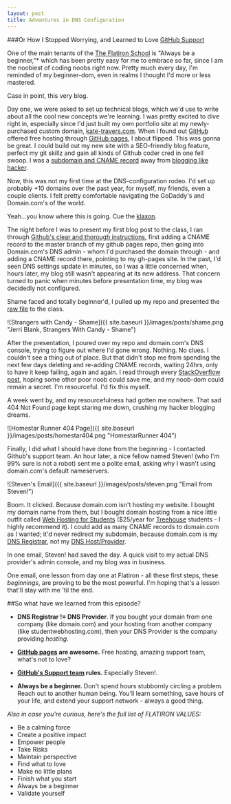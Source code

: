 ```yaml
---
layout: post
title: Adventures in DNS Configuration
---
```


###Or How I Stopped Worrying, and Learned to Love [GitHub Support](https://github.com/contact)

One of the main tenants of the [The Flatiron School](http://flatironschool.com) is "Always be a beginner,"* which has been pretty easy for me to embrace so far, since I am the noobiest of coding noobs right now. Pretty much every day, I'm reminded of my beginner-dom, even in realms I thought I'd more or less mastered.

Case in point, this very blog. 

Day one, we were asked to set up technical blogs, which we'd use to write about all the cool new concepts we're learning. I was pretty excited to dive right in, especially since I'd just built my own portfolio site at my newly-purchased custom domain, [kate-travers.com](www.kate-travers.com). When I found out [GitHub](https://github.com) offered free hosting through [GitHub pages](https://pages.github.com/), I about flipped. This was gonna be great. I could build out my new site with a SEO-friendly blog feature, perfect my git skillz and gain all kinds of Github coder cred in one fell swoop. I was a [subdomain and CNAME record](https://help.github.com/articles/setting-up-a-custom-domain-with-github-pages/) away from [blogging like hacker](http://tom.preston-werner.com/2008/11/17/blogging-like-a-hacker.html). 

Now, this was not my first time at the DNS-configuration rodeo. I'd set up probably +10 domains over the past year, for myself, my friends, even a couple clients. I felt pretty comfortable navigating the GoDaddy's and Domain.com's of the world.

Yeah...you know where this is going. Cue the [klaxon](https://soundcloud.com/shockedandawed/john-hodgmans-klaxon).

The night before I was to present my first blog post to the class, I ran through [Github's clear and thorough instructions](https://help.github.com/articles/setting-up-a-custom-domain-with-github-pages/), first adding a CNAME record to the master branch of my github pages repo, then going into Domain.com's DNS admin - whom I'd purchased the domain through - and adding a CNAME record there, pointing to my gh-pages site. In the past, I'd seen DNS settings update in minutes, so I was a little concerned when, hours later, my blog still wasn't appearing at its new address. That concern turned to panic when minutes before presentation time, my blog was decidedly not configured.

Shame faced and totally beginner'd, I pulled up my repo and presented the [raw file](https://github.com/ktravers/ktravers.github.io/blob/master/_posts/2015-02-16-refash-your-bash.md) to the class.  

![Strangers with Candy - Shame]({{ site.baseurl }}/images/posts/shame.png "Jerri Blank, Strangers With Candy - Shame")

After the presentation, I poured over my repo and domain.com's DNS console, trying to figure out where I'd gone wrong. Nothing. No clues. I couldn't see a thing out of place. But that didn't stop me from spending the next few days deleting and re-adding CNAME records, waiting 24hrs, only to have it keep failing, again and again. I read through every [StackOverflow post](http://stackoverflow.com/search?q=github+pages+custom+domain), hoping some other poor noob could save me, and my noob-dom could remain a secret. I'm resourceful. I'd fix this myself.

A week went by, and my resourcefulness had gotten me nowhere. That sad 404 Not Found page kept staring me down, crushing my hacker blogging dreams.

![Homestar Runner 404 Page]({{ site.baseurl }}/images/posts/homestar404.png "HomestarRunner 404")

Finally, I did what I should have done from the beginning - I contacted Github's support team. An hour later, a nice fellow named Steven! (who I'm 99% sure is not a robot) sent me a polite email, asking why I wasn't using domain.com's default nameservers.   

![Steven's Email]({{ site.baseurl }}/images/posts/steven.png "Email from Steven!")

Boom. It clicked. Because domain.com isn't hosting my website. I bought my domain name from them, but I bought domain hosting from a nice little outfit called [Web Hosting for Students](http://webhostingforstudents.com/) ($25/year for [Treehouse](http://teamtreehouse.com/) students - I highly recommend it). I could add as many CNAME records to domain.com as I wanted; it'd never redirect my subdomain, because domain.com is my [DNS Registrar](http://en.wikipedia.org/wiki/Domain_name_registrar), not my [DNS Host/Provider](http://en.wikipedia.org/wiki/DNS_hosting_service).

In one email, Steven! had saved the day. A quick visit to my actual DNS provider's admin console, and my blog was in business. 

One email, one lesson from day one at Flatiron - all these first steps, these _beginnings_, are proving to be the most powerful. I'm hoping that's a lesson that'll stay with me 'til the end.


##So what have we learned from this episode?

+ **DNS Registrar != DNS Provider**. If you bought your domain from one company (like domain.com) and your hosting from another company (like studentwebhosting.com), then your DNS Provider is the company providing _hosting._  

+ **[GitHub pages](https://pages.github.com/) are awesome.** Free hosting, amazing support team, what's not to love?  

+ **[GitHub's Support team](https://contact.github.com/) rules.** Especially Steven!.  

+ **Always be a beginner.**  Don't spend hours stubbornly circling a problem. Reach out to another human being. You'll learn something, save hours of your life, and extend your support network - always a good thing.  


_Also in case you're curious, here's the full list of FLATIRON VALUES:_

+ Be a calming force  
+ Create a positive impact  
+ Empower people  
+ Take Risks   
+ Maintain perspective  
+ Find what to love  
+ Make no little plans  
+ Finish what you start  
+ Always be a beginner  
+ Validate yourself  
